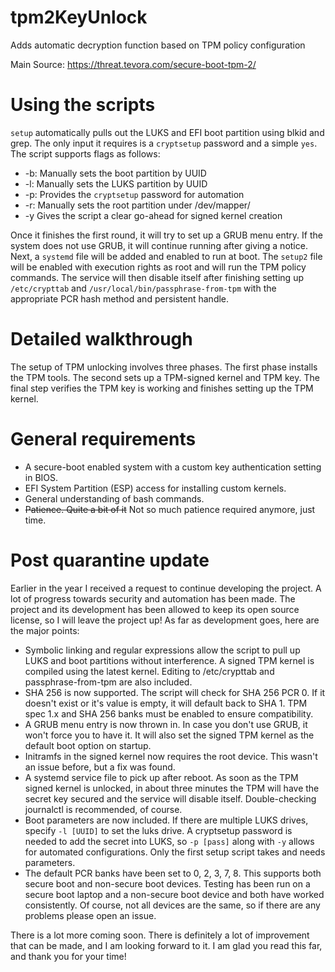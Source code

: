 # tpm2KeyUnlock
Adds automatic decryption function based on TPM policy configuration

Main Source: https://threat.tevora.com/secure-boot-tpm-2/

# Using the scripts
`setup` automatically pulls out the LUKS and EFI boot partition using blkid and grep. The only input it requires is a `cryptsetup` password and a simple `yes`. The script supports flags as follows:

  * -b: Manually sets the boot partition by UUID
  * -l: Manually sets the LUKS partition by UUID
  * -p: Provides the `cryptsetup` password for automation
  * -r: Manually sets the root partition under /dev/mapper/
  * -y Gives the script a clear go-ahead for signed kernel creation

Once it finishes the first round, it will try to set up a GRUB menu entry. If the system does not use GRUB, it will continue running after giving a notice. Next, a `systemd` file will be added and enabled to run at boot. The `setup2` file will be enabled with execution rights as root and will run the TPM policy commands. The service will then disable itself after finishing setting up `/etc/crypttab` and `/usr/local/bin/passphrase-from-tpm` with the appropriate PCR hash method and persistent handle.

# Detailed walkthrough
The setup of TPM unlocking involves three phases. The first phase installs the TPM tools. The second sets up a TPM-signed kernel and TPM key. The final step verifies the TPM key is working and finishes setting up the TPM kernel.

# General requirements
- A secure-boot enabled system with a custom key authentication setting in BIOS.
- EFI System Partition (ESP) access for installing custom kernels.
- General understanding of bash commands.
- ~~Patience. Quite a bit of it~~ Not so much patience required anymore, just time.

# Post quarantine update
Earlier in the year I received a request to continue developing the project. A lot of progress towards security and automation has been made. The project and its development has been allowed to keep its open source license, so I will leave the project up! As far as development goes, here are the major points:

- Symbolic linking and regular expressions allow the script to pull up LUKS and boot partitions without interference. A signed TPM kernel is compiled using the latest kernel. Editing to /etc/crypttab and passphrase-from-tpm are also included.
- SHA 256 is now supported. The script will check for SHA 256 PCR 0. If it doesn't exist or it's value is empty, it will default back to SHA 1. TPM spec 1.x and SHA 256 banks must be enabled to ensure compatibility.
- A GRUB menu entry is now thrown in. In case you don't use GRUB, it won't force you to have it. It will also set the signed TPM kernel as the default boot option on startup.
- Initramfs in the signed kernel now requires the root device. This wasn't an issue before, but a fix was found.
- A systemd service file to pick up after reboot. As soon as the TPM signed kernel is unlocked, in about three minutes the TPM will have the secret key secured and the service will disable itself. Double-checking journalctl is recommended, of course.
- Boot parameters are now included. If there are multiple LUKS drives, specify `-l [UUID]` to set the luks drive. A cryptsetup password is needed to add the secret into LUKS, so `-p [pass]` along with `-y` allows for automated configurations. Only the first setup script takes and needs parameters.
- The default PCR banks have been set to 0, 2, 3, 7, 8. This supports both secure boot and non-secure boot devices. Testing has been run on a secure boot laptop and a non-secure boot device and both have worked consistently. Of course, not all devices are the same, so if there are any problems please open an issue.

There is a lot more coming soon. There is definitely a lot of improvement that can be made, and I am looking forward to it. I am glad you read this far, and thank you for your time!
